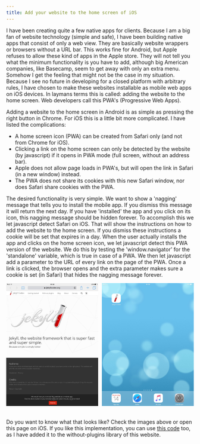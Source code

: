 ```yaml
---
title: Add your website to the home screen of iOS
---
```


I have been creating quite a few native apps for clients. Because I am a big fan of website technology (simple and safe), I have been building native apps that consist of only a web view. They are basically website wrappers or browsers without a URL bar. This works fine for Android, but Apple refuses to allow these kind of apps in the Apple store. They will not tell you what the minimum functionality is you have to add, although big American companies, like Basecamp, seem to get away with only an extra menu. Somehow I get the feeling that might not be the case in my situation. Because I see no future in developing for a closed platform with arbitrary rules, I have chosen to make these websites installable as mobile web apps on iOS devices. In laymans terms this is called: adding the website to the home screen. Web developers call this PWA's (Progressive Web Apps).

Adding a website to the home screen in Android is as simple as pressing the right button in Chrome. For iOS this is a little bit more complicated. I have listed the complications:

- A home screen icon (PWA) can be created from Safari only (and not from Chrome for iOS).
- Clicking a link on the home screen can only be detected by the website (by javascript) if it opens in PWA mode (full screen, without an address bar).
- Apple does not allow page loads in PWA's, but will open the link in Safari (in a new window) instead.
- The PWA does not share its cookies with this new Safari window, nor does Safari share cookies with the PWA.

The desired functionality is very simple. We want to show a 'nagging' message that tells you to install the mobile app. If you dismiss this message it will return the next day. If you have 'installed' the app and you click on its icon, this nagging message should be hidden forever. To accomplish this we let javascript detect Safari on iOS. That will show the instructions on how to add the website to the home screen. If you dismiss these instructions a cookie will be set that expires in a day. When the user actually installs the app and clicks on the home screen icon, we let javascript detect this PWA version of the website. We do this by testing the 'window.navigator' for the 'standalone' variable, which is true in case of a PWA. We then let javascript add a parameter to the URL of every link on the page of the PWA. Once a link is clicked, the browser opens and the extra parameter makes sure a cookie is set (in Safari) that hides the nagging message forever.

<div style="overflow: hidden;"><a href="/uploads/addtohomescreen1.jpeg" style="width: 49%; margin-right: 2%; float: left; display: block;"><img src="/uploads/addtohomescreen1.jpeg" /></a><a href="/uploads/addtohomescreen2.jpg" style="width: 49%; float: left; display: block;"><img src="/uploads/addtohomescreen2.jpg" /></a>&nbsp;</div>

Do you want to know what that looks like? Check the images above or open this page on iOS. If you like this implementation, you can use [this code](/without-plugin/add-to-home-screen-ios/) too, as I have added it to the without-plugins library of this website.